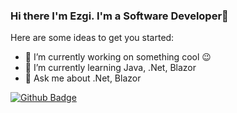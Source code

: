 ### Hi there I'm Ezgi. I'm a Software Developer👋

Here are some ideas to get you started:

- 🔭 I’m currently working on something cool 😉
- 🌱 I’m currently learning Java, .Net, Blazor
- 💬 Ask me about .Net, Blazor

[![Github Badge](https://img.shields.io/badge/-Github-000?style=quare&labelColor=000&logo=Github&logoColor=white&link=link)](https://github.com/ezgisk) 

